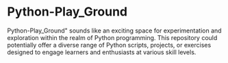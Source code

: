 # Python-Play_Ground
Python-Play_Ground" sounds like an exciting space for experimentation and exploration within the realm of Python programming. This repository could potentially offer a diverse range of Python scripts, projects, or exercises designed to engage learners and enthusiasts at various skill levels.
